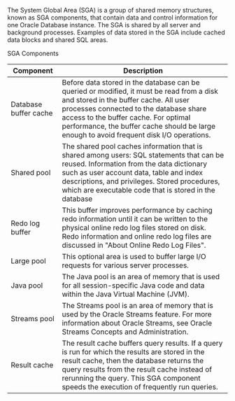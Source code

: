 The System Global Area (SGA) is a group of shared memory structures, known as SGA components, that contain data and control information for one Oracle Database instance. The SGA is shared by all server and background processes. Examples of data stored in the SGA include cached data blocks and shared SQL areas.


 SGA Components

|Component |	Description|
|----|----|
|Database buffer cache|Before data stored in the database can be queried or modified, it must be read from a disk and stored in the buffer cache. All user processes connected to the database share access to the buffer cache. For optimal performance, the buffer cache should be large enough to avoid frequent disk I/O operations.|
|Shared pool|The shared pool caches information that is shared among users: SQL statements that can be reused.  Information from the data dictionary such as user account data, table and index descriptions, and privileges.  Stored procedures, which are executable code that is stored in the database |
|Redo log buffer|This buffer improves performance by caching redo information until it can be written to the physical online redo log files stored on disk. Redo information and online redo log files are discussed in "About Online Redo Log Files".|
|Large pool|This optional area is used to buffer large I/O requests for various server processes.|
|Java pool|The Java pool is an area of memory that is used for all session-specific Java code and data within the Java Virtual Machine (JVM).|
|Streams pool|The Streams pool is an area of memory that is used by the Oracle Streams feature. For more information about Oracle Streams, see Oracle Streams Concepts and Administration.|
|Result cache|The result cache buffers query results. If a query is run for which the results are stored in the result cache, then the database returns the query results from the result cache instead of rerunning the query. This SGA component speeds the execution of frequently run queries.|
